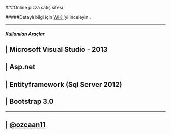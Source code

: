 ###Online pizza satış sitesi

#####Detaylı bilgi için [WIKI](../../wiki)'yi inceleyin..

--------------

##### Kullanılan Araçlar

| Microsoft Visual Studio - 2013
----

| Asp.net 
---- 

| Entityframework (Sql Server 2012)
----

| Bootstrap 3.0
----

---------------

| [@ozcaan11](https://twitter.com/ozcaan11)
----
